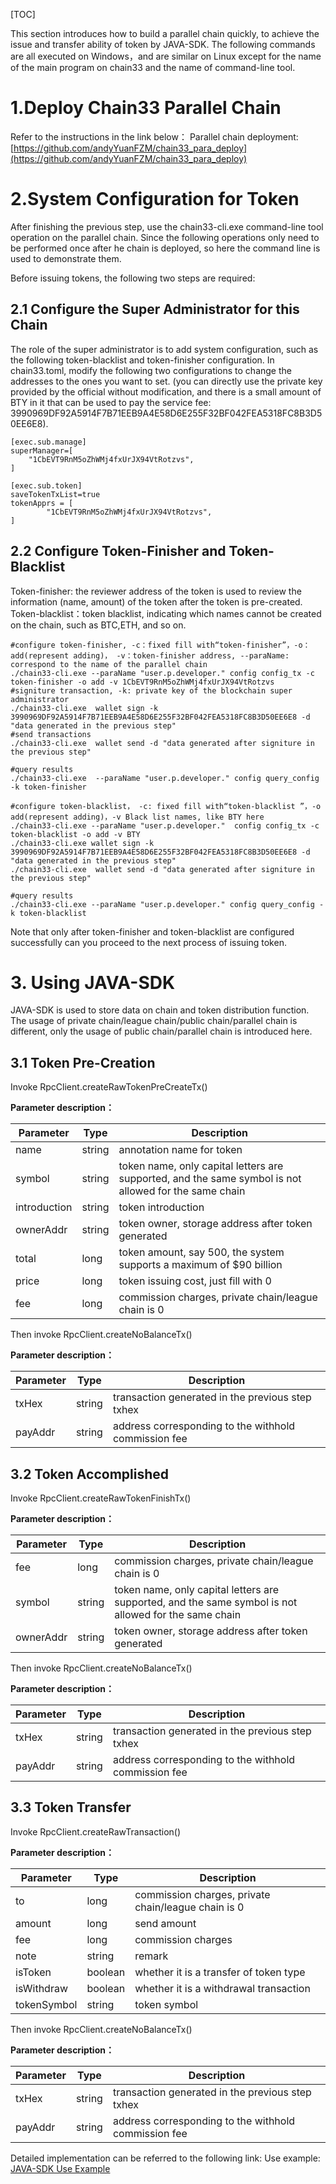 [TOC]

This section introduces how to build a parallel chain quickly, to achieve the issue and transfer ability of token by JAVA-SDK.
The following commands are all executed on Windows，and are similar on Linux except for the name of the main program on chain33 and the name of command-line tool.

# 1.Deploy Chain33 Parallel Chain
Refer to the instructions in the link below：
Parallel chain deployment: [https://github.com/andyYuanFZM/chain33_para_deploy](https://github.com/andyYuanFZM/chain33_para_deploy)  

# 2.System Configuration for Token
After finishing the previous step, use the chain33-cli.exe command-line tool operation on the parallel chain. Since the following operations only need to be performed once after he chain is deployed, so here the command line is used to demonstrate them.

Before issuing tokens, the following two steps are required:
## 2.1 Configure the Super Administrator for this Chain
The role of the super administrator is to add system configuration, such as the following token-blacklist and token-finisher configuration.
In chain33.toml, modify the following two configurations to change the addresses to the ones you want to set. 
(you can directly use the private key provided by the official without modification, and there is a small amount of BTY in it that can be used to pay the service fee: 3990969DF92A5914F7B71EEB9A4E58D6E255F32BF042FEA5318FC8B3D50EE6E8).
```shell
[exec.sub.manage]
superManager=[
    "1CbEVT9RnM5oZhWMj4fxUrJX94VtRotzvs",
]

[exec.sub.token]
saveTokenTxList=true
tokenApprs = [
        "1CbEVT9RnM5oZhWMj4fxUrJX94VtRotzvs",
]
```

## 2.2 Configure Token-Finisher and Token-Blacklist
Token-finisher: the reviewer address of the token is used to review the information (name, amount) of the token after the token is pre-created.
Token-blacklist：token blacklist, indicating which names cannot be created on the chain, such as BTC,ETH, and so on.

```shell
#configure token-finisher, -c：fixed fill with“token-finisher”，-o：add(represent adding)， -v：token-finisher address, --paraName: correspond to the name of the parallel chain
./chain33-cli.exe --paraName "user.p.developer." config config_tx -c token-finisher -o add -v 1CbEVT9RnM5oZhWMj4fxUrJX94VtRotzvs
#signiture transaction, -k: private key of the blockchain super administrator 
./chain33-cli.exe  wallet sign -k 3990969DF92A5914F7B71EEB9A4E58D6E255F32BF042FEA5318FC8B3D50EE6E8 -d "data generated in the previous step"
#send transactions
./chain33-cli.exe  wallet send -d "data generated after signiture in the previous step"

#query results
./chain33-cli.exe  --paraName "user.p.developer." config query_config -k token-finisher

#configure token-blacklist， -c: fixed fill with“token-blacklist ”，-o  add(represent adding)，-v Black list names, like BTY here
./chain33-cli.exe --paraName "user.p.developer."  config config_tx -c token-blacklist -o add -v BTY
./chain33-cli.exe wallet sign -k 3990969DF92A5914F7B71EEB9A4E58D6E255F32BF042FEA5318FC8B3D50EE6E8 -d "data generated in the previous step"
./chain33-cli.exe  wallet send -d "data generated after signiture in the previous step"

#query results
./chain33-cli.exe --paraName "user.p.developer." config query_config -k token-blacklist 
```
Note that only after token-finisher and token-blacklist are configured successfully can you proceed to the next process of issuing token.

# 3. Using JAVA-SDK
JAVA-SDK is used to store data on chain and token distribution function. The usage of private chain/league chain/public chain/parallel chain is different, only the usage of public chain/parallel chain is introduced here.

## 3.1 Token Pre-Creation
Invoke RpcClient.createRawTokenPreCreateTx()

**Parameter description：**

|Parameter|Type|Description|
|----|----|----|
|name|string|annotation name for token|
|symbol|string|token name, only capital letters are supported, and the same symbol is not allowed for the same chain|
|introduction|string|token introduction|
|ownerAddr|string|token owner, storage address after token generated|
|total|long|token amount, say 500, the system supports a maximum of $90 billion|
|price|long|token issuing cost, just fill with 0|
|fee|long|commission charges, private chain/league chain is 0|

Then invoke RpcClient.createNoBalanceTx()

**Parameter description：**

|Parameter|Type|Description|
|----|----|----|
|txHex|string|transaction generated in the previous step txhex|
|payAddr|string|address corresponding to the withhold commission fee|

## 3.2 Token Accomplished
Invoke RpcClient.createRawTokenFinishTx()

**Parameter description：**

|Parameter|Type|Description|
|----|----|----|
|fee|long|commission charges, private chain/league chain is 0|
|symbol|string|token name, only capital letters are supported, and the same symbol is not allowed for the same chain|
|ownerAddr|string|token owner, storage address after token generated|

Then invoke RpcClient.createNoBalanceTx()

**Parameter description：**

|Parameter|Type|Description|
|----|----|----|
|txHex|string|transaction generated in the previous step txhex|
|payAddr|string|address corresponding to the withhold commission fee|

## 3.3 Token Transfer
Invoke RpcClient.createRawTransaction()

**Parameter description：**

|Parameter|Type|Description|
|----|----|----|
|to|long|commission charges, private chain/league chain is 0|
|amount|long|send amount|
|fee|long|commission charges|
|note|string|remark|
|isToken|boolean|whether it is a transfer of token type|
|isWithdraw|boolean|whether it is a withdrawal transaction|
|tokenSymbol|string|token symbol|

Then invoke RpcClient.createNoBalanceTx()

**Parameter description：**

|Parameter|Type|Description|
|----|----|----|
|txHex|string|transaction generated in the previous step txhex|
|payAddr|string|address corresponding to the withhold commission fee|

Detailed implementation can be referred to the following link:
Use example: <a href="https://github.com/andyYuanFZM/chain33-sdk-java/blob/sdk_test/src/test/java/cn/chain33/javasdk/client/TokenParaTest.java" target="_blank">JAVA-SDK Use Example</a>
